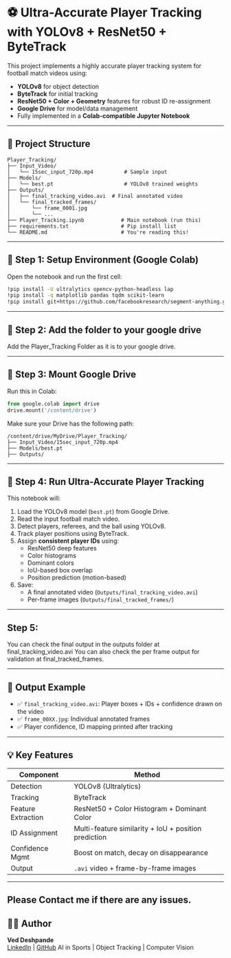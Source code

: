 # ⚽ Ultra-Accurate Player Tracking with YOLOv8 + ResNet50 + ByteTrack

This project implements a highly accurate player tracking system for football match videos using:

- **YOLOv8** for object detection
- **ByteTrack** for initial tracking
- **ResNet50 + Color + Geometry** features for robust ID re-assignment
- **Google Drive** for model/data management
- Fully implemented in a **Colab-compatible Jupyter Notebook**

---

## 📁 Project Structure

```
Player_Tracking/
├── Input_Video/
│   └── 15sec_input_720p.mp4          # Sample input
├── Models/
│   └── best.pt                       # YOLOv8 trained weights
├── Outputs/
│   ├── final_tracking_video.avi  # Final annotated video
│   └── final_tracked_frames/
│       └── frame_0001.jpg
│       └── ...
├── Player_Tracking.ipynb            # Main notebook (run this)
├── requirements.txt                 # Pip install list
└── README.md                        # You're reading this!
```

---

## 🔧 Step 1: Setup Environment (Google Colab)

Open the notebook and run the first cell:

```bash
!pip install -U ultralytics opencv-python-headless lap
!pip install -q matplotlib pandas tqdm scikit-learn
!pip install git+https://github.com/facebookresearch/segment-anything.git
```

---

## 📂 Step 2: Add the folder to your google drive

Add the Player_Tracking Folder as it is to your google drive.

---


## 📂 Step 3: Mount Google Drive

Run this in Colab:

```python
from google.colab import drive
drive.mount('/content/drive')
```

Make sure your Drive has the following path:
```
/content/drive/MyDrive/Player_Tracking/
├── Input_Video/15sec_input_720p.mp4
├── Models/best.pt
├── Outputs/
```

---

## 🎯 Step 4: Run Ultra-Accurate Player Tracking

This notebook will:

1. Load the YOLOv8 model (`best.pt`) from Google Drive.
2. Read the input football match video.
3. Detect players, referees, and the ball using YOLOv8.
4. Track player positions using ByteTrack.
5. Assign **consistent player IDs** using:
   - ResNet50 deep features
   - Color histograms
   - Dominant colors
   - IoU-based box overlap
   - Position prediction (motion-based)
6. Save:
   - A final annotated video (`Outputs/final_tracking_video.avi`)
   - Per-frame images (`Outputs/final_tracked_frames/`)

---

## Step 5: 
You can check the final output in the outputs folder at final_tracking_video.avi
You can also check the per frame output for validation at final_tracked_frames.

---


## 🧪 Output Example

- ✅ `final_tracking_video.avi`: Player boxes + IDs + confidence drawn on the video
- ✅ `frame_00XX.jpg`: Individual annotated frames
- ✅ Player confidence, ID mapping printed after tracking

---


## 💡 Key Features

| Component         | Method                                                                 |
|------------------|------------------------------------------------------------------------|
| Detection         | YOLOv8 (Ultralytics)                                                   |
| Tracking          | ByteTrack                                                              |
| Feature Extraction| ResNet50 + Color Histogram + Dominant Color                            |
| ID Assignment     | Multi-feature similarity + IoU + position prediction                   |
| Confidence Mgmt   | Boost on match, decay on disappearance                                 |
| Output            | `.avi` video + frame-by-frame images                                   |

---

##  Please Contact me if there are any issues.

## 🙋‍♂️ Author

**Ved Deshpande**  
[LinkedIn](www.linkedin.com/in/ved-deshpande-a632b7282) | [GitHub]([https://github.com](https://github.com/VED045))  
AI in Sports | Object Tracking | Computer Vision
